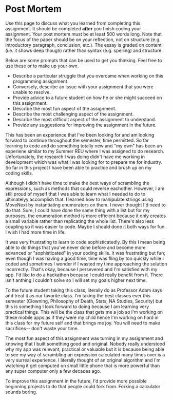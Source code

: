 # Post Mortem
Use this page to discuss what you learned from completing this assignment.  It should be completed **after** you finish coding your assignment. Your post mortem must be at least 500 words long.  Note that the focus of the paper should be on your reflection, not on structure (e.g. introductory paragraph, conclusion, etc.).  The essay is graded on content (i.e. it shows deep though) rather than syntax (e.g. spelling) and structure.  

Below are some prompts that can be used to get you thinking.  Feel free to use these or to make up your own.
* Describe a particular struggle that you overcame when working on this programming assignment.
* Conversely, describe an issue with your assignment that you were unable to resolve.
* Provide advice to a future student on how he or she might succeed on this assignment.
* Describe the most fun aspect of the assignment.
* Describe the most challenging aspect of the assignment.
* Describe the most difficult aspect of the assignment to understand.
* Provide any suggestions for improving the assignment in the future.




This has been an experience that I've been looking for and am looking forward to continue throughout the semester, time permitted. So far learning to code and do something totally new and "my own" has been an experiene similar to my Summer REU where I was assigned to do research. Unfortunately, the research I was doing didn't have me working in development which was what i was looking for to prepare me for industry. So far in this project I have been able to practice and brush up on my coding skills.

Although I didn't have time to make the best ways of scrambling the expressions, such as methods that could reverse eachother. However, I am still proud of myself that I was able to learn what I needed to do to ultimatelyy accomplish that. I learned how to manipulate strings using MoveNext by instantiating enumerators on them. I never thought I'd need to do that. Sure, I could have done the same thing with a list but for my purposes, the enumeration method is more efficient because it only creates a small variable rather than replicating the whole list. There's also less coupling so it was easier to code. Maybe I should done it both ways for fun. I wish I had more time in life.

It was very frustrating to learn to code sophisticatedly. By this I mean being able to do things that you've never done before and become more advanced or "sophisticated" in your coding skills. It was frustrating but fun; even though I was having a good time, time was fling by too quickly while I coded and sometimes I wonder if I wasted my time approaching the solution incorrectly. That's okay, because I persevered and I'm satisfied with my app. I'd like to do a hackathon because I could really benefit from it. There isn't anthing I couldn't solve so I will set my goals higher next time.

To the future student taking this class, literally do as Professor Adam says and treat it as our favorite class. I'm taking the best classes ever this semester (Clowning, Philosophy of Death, Stats, NA Studies, Security) but this is something I look forward to doing because I am learning very practical things. This will be the class that gets me a job so I'm working on these mobile apps as if they were my child hence I'm working on hard in this class for my future self and that brings me joy. You will need to make sacrifices-- don't waste your time.

The most fun aspect of this assignment was turning in my assignment and knowing that I built something good and original. Nobody really understood why my app was relevant, practical or valuable but it is because being able to see my way of scrambling an expression calculated many times over is a very surreal experience. I literally thought of an original algorithm and I'm watching it get computed on small little phone that is more powerful than any super computer only a few decades ago.

To improve this assignment in the future, I'd provide more possible beginning projects to do that people could fork from. Forking a calculator sounds boring.


